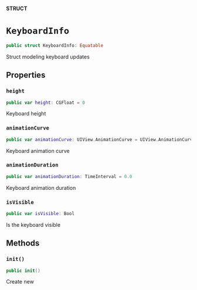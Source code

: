 **STRUCT**

# `KeyboardInfo`

```swift
public struct KeyboardInfo: Equatable
```

Struct modeling keyboard updates

## Properties
### `height`

```swift
public var height: CGFloat = 0
```

Keyboard height

### `animationCurve`

```swift
public var animationCurve: UIView.AnimationCurve = UIView.AnimationCurve.easeInOut
```

Keyboard animation curve

### `animationDuration`

```swift
public var animationDuration: TimeInterval = 0.0
```

Keyboard animation duration

### `isVisible`

```swift
public var isVisible: Bool
```

Is the keyboard visible

## Methods
### `init()`

```swift
public init()
```

Create new
